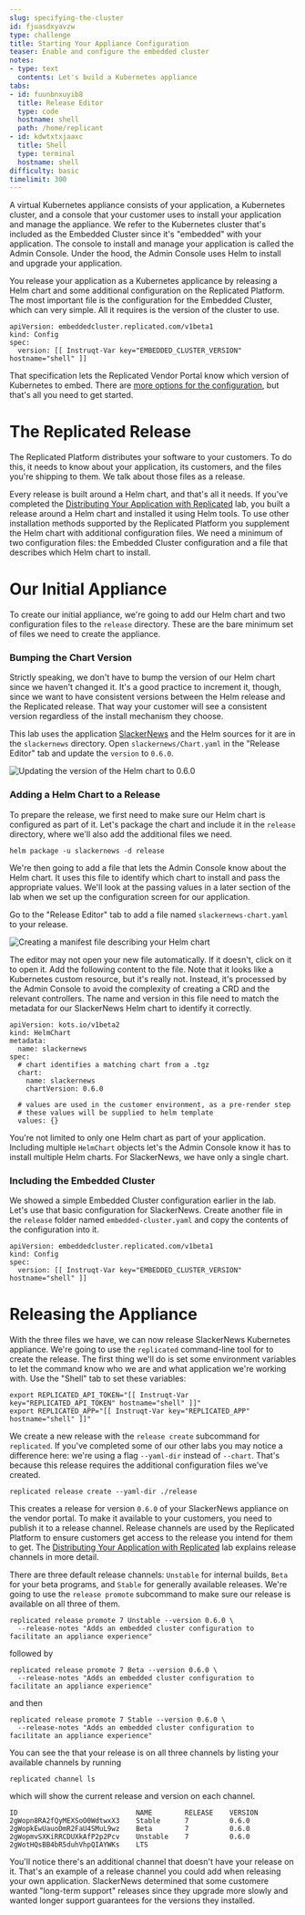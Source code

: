 ```yaml
---
slug: specifying-the-cluster
id: fjuasdxyavzw
type: challenge
title: Starting Your Appliance Configuration
teaser: Enable and configure the embedded cluster
notes:
- type: text
  contents: Let's build a Kubernetes appliance
tabs:
- id: fuunbnxuyib8
  title: Release Editor
  type: code
  hostname: shell
  path: /home/replicant
- id: kdwtxtxjaaxc
  title: Shell
  type: terminal
  hostname: shell
difficulty: basic
timelimit: 300
---
```


A virtual Kubernetes appliance consists of your application, a Kubernetes
cluster, and a console that your customer uses to install your application and
manage the appliance. We refer to the Kubernetes cluster that's included as the
Embedded Cluster since it's "embedded" with your application. The console to
install and manage your application is called the Admin Console. Under the
hood, the Admin Console uses Helm to install and upgrade your application.

You release your application as a Kubernetes applicance by releasing a Helm
chart and some additional configuration on the Replicated Platform. The most
important file is the configuration for the Embedded Cluster, which can very
simple. All it requires is the version of the cluster to use.

```
apiVersion: embeddedcluster.replicated.com/v1beta1
kind: Config
spec:
  version: [[ Instruqt-Var key="EMBEDDED_CLUSTER_VERSION" hostname="shell" ]]
```

That specification lets the Replicated Vendor Portal know which version of
Kubernetes to embed. There are [more options for the
configuration](https://docs.replicated.com/reference/embedded-config), but
that's all you need to get started.

The Replicated Release
======================

The Replicated Platform distributes your software to your customers. To do
this, it needs to know about your application, its customers, and the files
you're shipping to them. We talk about those files as a release.

Every release is built around a Helm chart, and that's all it needs. If you've
completed the [Distributing Your Application with
Replicated](https://play.instruqt.com/replicated/tracks/distributing-with-replicated)
lab, you built a release around a Helm chart and installed it using Helm
tools. To use other installation methods supported by the Replicated Platform
you supplement the Helm chart with additional configuration files. We need a
minimum of two configuration files: the Embedded Cluster configuration and a
file that describes which Helm chart to install.

Our Initial Appliance
=====================

To create our initial appliance, we're going to add our Helm chart and two
configuration files to the `release` directory. These are the bare minimum set
of files we need to create the appliance.

### Bumping the Chart Version

Strictly speaking, we don't have to bump the version of our Helm chart since
we haven't changed it. It's a good practice to increment it, though, since we
want to have consistent versions between the Helm release and the Replicated
release. That way your customer will see a consistent version regardless of
the install mechanism they choose.

This lab uses the application [SlackerNews](https://slackernews.io) and the
Helm sources for it are in the `slackernews` directory. Open
`slackernews/Chart.yaml` in the "Release Editor" tab and update the `version`
to `0.6.0`.

![Updating the version of the Helm chart to 0.6.0](../assets/updating-the-chart-version.png)

### Adding a Helm Chart to a Release

To prepare the release, we first need to make sure our Helm chart is configured
as part of it. Let's package the chart and include it in the
`release` directory, where we'll also add the additional files we need.

```
helm package -u slackernews -d release
```

We're then going to add a file that lets the Admin Console know about the Helm
chart. It uses this file to identify which chart to install and pass the
appropriate values. We'll look at the passing values in a later section of the
lab when we set up the configuration screen for our application.

Go to the "Release Editor" tab to add a file named `slackernews-chart.yaml` to
your release.

![Creating a manifest file describing your Helm chart](../assets/creating-the-helmchart-object.png)

The editor may not open your new file automatically. If it doesn't, click on
it to open it. Add the following content to the file. Note that it looks like
a Kubernetes custom resource, but it's really not. Instead, it's processed by
the Admin Console to avoid the complexity of creating a CRD and the relevant
controllers. The name and version in this file need to match the metadata for
our SlackerNews Helm chart to identify it correctly.

```
apiVersion: kots.io/v1beta2
kind: HelmChart
metadata:
  name: slackernews
spec:
  # chart identifies a matching chart from a .tgz
  chart:
    name: slackernews
    chartVersion: 0.6.0

  # values are used in the customer environment, as a pre-render step
  # these values will be supplied to helm template
  values: {}
```

You're not limited to only one Helm chart as part of your application.
Including multiple `HelmChart` objects let's the Admin Console know it has to
install multiple Helm charts. For SlackerNews, we have only a single chart.

### Including the Embedded Cluster

We showed a simple Embedded Cluster configuration earlier in the lab. Let's use
that basic configuration for SlackerNews. Create another file in the `release`
folder named `embedded-cluster.yaml` and copy the contents of the configuration
into it.

```
apiVersion: embeddedcluster.replicated.com/v1beta1
kind: Config
spec:
  version: [[ Instruqt-Var key="EMBEDDED_CLUSTER_VERSION" hostname="shell" ]]
```

Releasing the Appliance
========================

With the three files we have, we can now release SlackerNews Kubernetes
appliance. We're going to use the `replicated` command-line tool for to create
the release. The first thing we'll do is set some environment variables to let
the command know who we are and what application we're working with. Use the
"Shell" tab to set these variables:

```
export REPLICATED_API_TOKEN="[[ Instruqt-Var key="REPLICATED_API_TOKEN" hostname="shell" ]]"
export REPLICATED_APP="[[ Instruqt-Var key="REPLICATED_APP" hostname="shell" ]]"
```

We create a new release with the `release create` subcommand for `replicated`.
If you've completed some of our other labs you may notice a difference here:
we're using a flag `--yaml-dir` instead of `--chart`. That's because this
release requires the additional configuration files we've created.

```
replicated release create --yaml-dir ./release
```

This creates a release for version `0.6.0` of your SlackerNews appliance on
the vendor portal. To make it available to your customers, you need to publish
it to a release channel. Release channels are used by the Replicated Platform
to ensure customers get access to the release you intend for them to get. The
[Distributing Your Application with
Replicated](https://play.instruqt.com/replicated/tracks/distributing-with-replicated)
lab explains release channels in more detail.

There are three default release channels: `Unstable` for internal builds,
`Beta` for your beta programs, and `Stable` for generally available releases.
We're going to use the `release promote` subcommand to make sure our release is
available on all three of them.

```
replicated release promote 7 Unstable --version 0.6.0 \
  --release-notes "Adds an embedded cluster configuration to facilitate an appliance experience"
```

followed by

```
replicated release promote 7 Beta --version 0.6.0 \
  --release-notes "Adds an embedded cluster configuration to facilitate an appliance experience"
```

and then

```
replicated release promote 7 Stable --version 0.6.0 \
  --release-notes "Adds an embedded cluster configuration to facilitate an appliance experience"
```

You can see the that your release is on all three channels by listing your
available channels by running

```
replicated channel ls
```

which will show the current release and version on each channel.

```
ID                             NAME        RELEASE    VERSION
2gWopn8RA2fQyMEXSoO0WdtwxX3    Stable      7          0.6.0
2gWopkEwUauoDmR2FaU4SMuL9wz    Beta        7          0.6.0
2gWopmvSXKiRRCDUXkAfP2p2Pcv    Unstable    7          0.6.0
2gWotHQsBB4bR5duhVhpQIAYWKs    LTS
```

You'll notice there's an additional channel that doesn't have your release on
it. That's an example of a release channel you could add when releasing your
own application. SlackerNews determined that some customere wanted "long-term
support" releases since they upgrade more slowly and wanted longer support
guarantees for the versions they installed.
